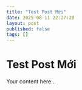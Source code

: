 ```yaml
---
title: "Test Post Mới"
date: 2025-08-11 22:27:20
layout: post
published: false
tags: []
---
```


# Test Post Mới

Your content here...
